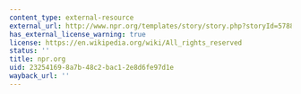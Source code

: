 ```yaml
---
content_type: external-resource
external_url: http://www.npr.org/templates/story/story.php?storyId=5788810
has_external_license_warning: true
license: https://en.wikipedia.org/wiki/All_rights_reserved
status: ''
title: npr.org
uid: 23254169-8a7b-48c2-bac1-2e8d6fe97d1e
wayback_url: ''
---
```

